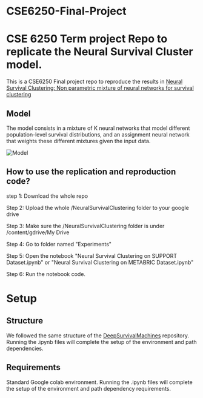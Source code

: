 # CSE6250-Final-Project

# CSE 6250 Term project Repo to replicate the Neural Survival Cluster model.
This is a CSE6250 Final project repo to reproduce the results in [Neural Survival Clustering: Non parametric mixture of neural networks for survival clustering](https://proceedings.mlr.press/v174/jeanselme22a/jeanselme22a.pdf)

## Model
The model consists in a mixture of K neural networks that model different population-level survival distributions, and an assignment neural network that weights these different mixtures given the input data. 

![Model](./images/nsc.png)

## How to use the replication and reproduction code?
step 1: Download the whole repo 

Step 2: Upload the whole /NeuralSurvivalClustering folder to your google drive 

Step 3: Make sure the /NeuralSurvivalClustering folder is under /content/gdrive/My Drive

Step 4: Go to folder named "Experiments"

Step 5: Open the notebook "Neural Survival Clustering on SUPPORT Dataset.ipynb" or "Neural Survival Clustering on METABRIC Dataset.ipynb"

Step 6: Run the notebook code. 

# Setup
## Structure
We followed the same structure of the [DeepSurvivalMachines](https://github.com/autonlab/DeepSurvivalMachines) repository.
Running the .ipynb files will complete the setup of the environment and path dependencies. 


## Requirements
Standard Google colab environment. 
Running the .ipynb files will complete the setup of the environment and path dependency requirements. 
